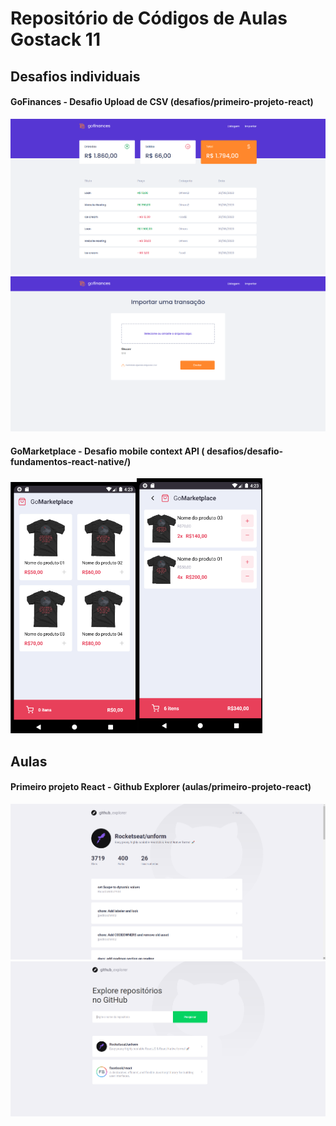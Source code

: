 # Repositório de Códigos de Aulas Gostack 11

## Desafios individuais

#### GoFinances - Desafio Upload de CSV (desafios/primeiro-projeto-react)

<img src="screens/GoFinancesChallengeUploadList.png" alt="GoFinances Challenge Upload List" />

<img src="screens/GoFinancesChallengeUploadImport.png" alt="GoFinances Challenge Upload Import" />

#### GoMarketplace - Desafio mobile context API  ( desafios/desafio-fundamentos-react-native/)

<img width="40%" src="screens/GoMarketplaceProducts.png" alt="GoMarketplace Products" /><img  width="40%" src="screens/GoMarketplaceCart.png" alt="GoFinances GoMarketplace Cart" />

## Aulas

#### Primeiro projeto React - Github Explorer (aulas/primeiro-projeto-react)

<img src="screens/GithubExplorerDashboard.png" alt="Github Explorer Dashboard" />
<img src="screens/GithubExplorerIssues.png" alt="Github Explorer Issues" />
